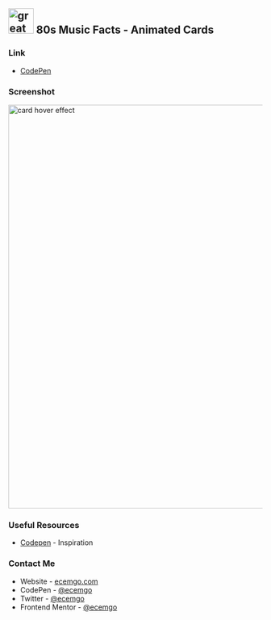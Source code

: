 ## <img src="https://user-images.githubusercontent.com/13468728/233831804-0f5c7ee5-d654-4c13-9c77-a5bd6dc4fe74.jpg" title="great tricks" alt="great tricks" width="50" height="50"/> 80s Music Facts - Animated Cards

### Link

- [CodePen](https://codepen.io/ecemgo/pen/yLZGmWe)

### Screenshot

<div align="left">
<img src="screenshot.png" title="card hover effect" alt="card hover effect" width="660" height="800"/>
</div>

### Useful Resources

- [Codepen](https://codepen.io/wakana-k/pen/WNLrWMm) - Inspiration

### Contact Me

- Website - [ecemgo.com](https://www.ecemgo.com/)
- CodePen - [@ecemgo](https://codepen.io/ecemgo)
- Twitter - [@ecemgo](https://twitter.com/ecemgo)
- Frontend Mentor - [@ecemgo](https://www.frontendmentor.io/profile/ecemgo)
